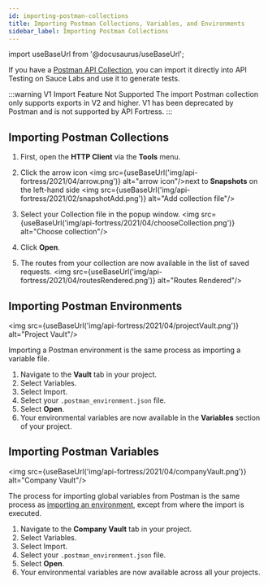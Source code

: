 ```yaml
---
id: importing-postman-collections
title: Importing Postman Collections, Variables, and Environments
sidebar_label: Importing Postman Collections
---
```


import useBaseUrl from '@docusaurus/useBaseUrl';

If you have a [Postman API Collection](https://www.postman.com/collection/), you can import it directly into API Testing on Sauce Labs and use it to generate tests.

:::warning V1 Import Feature Not Supported
The import Postman collection only supports exports in V2 and higher. V1 has been deprecated by Postman and is not supported by API Fortress.
:::


## Importing Postman Collections

1. First, open the __HTTP Client__ via the __Tools__ menu.
1. Click the arrow icon <img src={useBaseUrl('img/api-fortress/2021/04/arrow.png')} alt="arrow icon"/>next to __Snapshots__ on the left-hand side
  <img src={useBaseUrl('img/api-fortress/2021/02/snapshotAdd.png')} alt="Add collection file"/>

1. Select your Collection file in the popup window.
  <img src={useBaseUrl('img/api-fortress/2021/04/chooseCollection.png')} alt="Choose collection"/>

1. Click __Open__.
1. The routes from your collection are now available in the list of saved requests.
  <img src={useBaseUrl('img/api-fortress/2021/04/routesRendered.png')} alt="Routes Rendered"/>


## Importing Postman Environments

<img src={useBaseUrl('img/api-fortress/2021/04/projectVault.png')} alt="Project Vault"/>

Importing a Postman environment is the same process as importing a variable file.

1. Navigate to the __Vault__ tab in your project.
1. Select Variables.
1. Select Import.
1. Select your `.postman_environment.json` file.
1. Select __Open__.
1. Your environmental variables are now available in the __Variables__ section of your project.


## Importing Postman Variables

<img src={useBaseUrl('img/api-fortress/2021/04/companyVault.png')} alt="Company Vault"/>

The process for importing global variables from Postman is the same process as [importing an environment](#importing-postman-environments), except from where the import is executed.

1. Navigate to the __Company Vault__ tab in your project.
1. Select Variables.
1. Select Import.
1. Select your `.postman_environment.json` file.
1. Select __Open__.
1. Your environmental variables are now available across all your projects.
